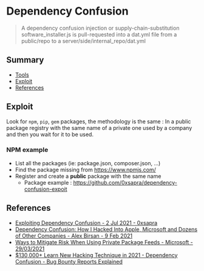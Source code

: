 # Dependency Confusion

> A dependency confusion injection or supply-chain-substitution
> software_installer.js is pull-requested into a dat.yml file from a public/repo to a server/side/internal_repo/dat.yml

## Summary

* [Tools](#tools)
* [Exploit](#exploitation)
* [References](#references)

## Exploit

Look for `npm`, `pip`, `gem` packages, the methodology is the same : In a public package registry with the same name of a private one used by a company and then you wait for it to be used.

### NPM example

* List all the packages (ie: package.json, composer.json, ...)
* Find the package missing from https://www.npmjs.com/
* Register and create a **public** package with the same name
    * Package example : https://github.com/0xsapra/dependency-confusion-expoit

## References

* [Exploiting Dependency Confusion - 2 Jul 2021 - 0xsapra](https://0xsapra.github.io/website//Exploiting-Dependency-Confusion)
* [Dependency Confusion: How I Hacked Into Apple, Microsoft and Dozens of Other Companies - Alex Birsan - 9 Feb 2021](https://medium.com/@alex.birsan/dependency-confusion-4a5d60fec610)
* [Ways to Mitigate Risk When Using Private Package Feeds - Microsoft - 29/03/2021](https://azure.microsoft.com/en-gb/resources/3-ways-to-mitigate-risk-using-private-package-feeds/)
* [$130,000+ Learn New Hacking Technique in 2021 - Dependency Confusion - Bug Bounty Reports Explained]( https://www.youtube.com/watch?v=zFHJwehpBrU )
